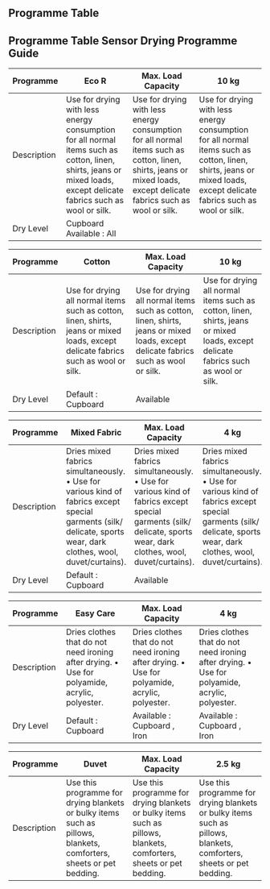 ## Programme Table

## Programme Table Sensor Drying Programme Guide

| Programme   | Eco R                                                                                                                                                               | Max. Load Capacity                                                                                                                                                  | 10 kg                                                                                                                                                               |
|-------------|---------------------------------------------------------------------------------------------------------------------------------------------------------------------|---------------------------------------------------------------------------------------------------------------------------------------------------------------------|---------------------------------------------------------------------------------------------------------------------------------------------------------------------|
| Description | Use for drying with less energy consumption for all normal items such as cotton, linen, shirts, jeans or mixed loads, except delicate fabrics such as wool or silk. | Use for drying with less energy consumption for all normal items such as cotton, linen, shirts, jeans or mixed loads, except delicate fabrics such as wool or silk. | Use for drying with less energy consumption for all normal items such as cotton, linen, shirts, jeans or mixed loads, except delicate fabrics such as wool or silk. |
| Dry Level   | Cupboard Available : All                                                                                                                                            |                                                                                                                                                                     |                                                                                                                                                                     |

| Programme   | Cotton                                                                                                                             | Max. Load Capacity                                                                                                                 | 10 kg                                                                                                                              |
|-------------|------------------------------------------------------------------------------------------------------------------------------------|------------------------------------------------------------------------------------------------------------------------------------|------------------------------------------------------------------------------------------------------------------------------------|
| Description | Use for drying all normal items such as cotton, linen, shirts, jeans or mixed loads, except delicate fabrics such as wool or silk. | Use for drying all normal items such as cotton, linen, shirts, jeans or mixed loads, except delicate fabrics such as wool or silk. | Use for drying all normal items such as cotton, linen, shirts, jeans or mixed loads, except delicate fabrics such as wool or silk. |
| Dry Level   | Default : Cupboard                                                                                                                 | Available                                                                                                                          |                                                                                                                                    |

| Programme   | Mixed Fabric                                                                                                                                                     | Max. Load Capacity                                                                                                                                               | 4 kg                                                                                                                                                             |
|-------------|------------------------------------------------------------------------------------------------------------------------------------------------------------------|------------------------------------------------------------------------------------------------------------------------------------------------------------------|------------------------------------------------------------------------------------------------------------------------------------------------------------------|
| Description | Dries mixed fabrics simultaneously. • Use for various kind of fabrics except special garments (silk/ delicate, sports wear, dark clothes, wool, duvet/curtains). | Dries mixed fabrics simultaneously. • Use for various kind of fabrics except special garments (silk/ delicate, sports wear, dark clothes, wool, duvet/curtains). | Dries mixed fabrics simultaneously. • Use for various kind of fabrics except special garments (silk/ delicate, sports wear, dark clothes, wool, duvet/curtains). |
| Dry Level   | Default : Cupboard                                                                                                                                               | Available                                                                                                                                                        |                                                                                                                                                                  |

| Programme   | Easy Care                                                                                     | Max. Load Capacity                                                                            | 4 kg                                                                                          |
|-------------|-----------------------------------------------------------------------------------------------|-----------------------------------------------------------------------------------------------|-----------------------------------------------------------------------------------------------|
| Description | Dries clothes that do not need ironing after drying. • Use for polyamide, acrylic, polyester. | Dries clothes that do not need ironing after drying. • Use for polyamide, acrylic, polyester. | Dries clothes that do not need ironing after drying. • Use for polyamide, acrylic, polyester. |
| Dry Level   | Default : Cupboard                                                                            | Available : Cupboard , Iron                                                                   | Available : Cupboard , Iron                                                                   |

| Programme   | Duvet                                                                                                               | Max. Load Capacity                                                                                                  | 2.5 kg                                                                                                              |
|-------------|---------------------------------------------------------------------------------------------------------------------|---------------------------------------------------------------------------------------------------------------------|---------------------------------------------------------------------------------------------------------------------|
| Description | Use this programme for drying blankets or bulky items such as pillows, blankets, comforters, sheets or pet bedding. | Use this programme for drying blankets or bulky items such as pillows, blankets, comforters, sheets or pet bedding. | Use this programme for drying blankets or bulky items such as pillows, blankets, comforters, sheets or pet bedding. |